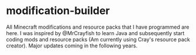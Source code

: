 # modification-builder
All Minecraft modifications and resource packs that I have programmed are here. 
I was inspired by @MrCrayfish to learn Java and subsequently start coding mods
and resource packs (Am currently using Cray's resource pack creator). 
Major updates coming in the following years.
